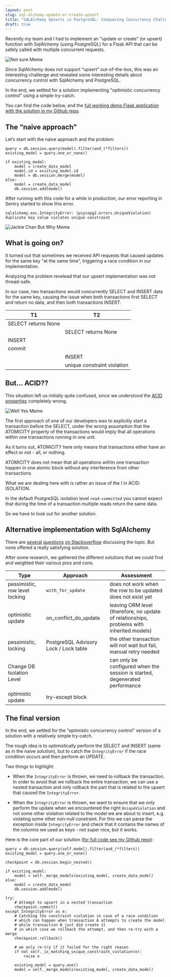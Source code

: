 ```yaml
---
layout: post
slug: sql-alchemy-update-or-create-upsert
title: "SQLAlchemy Upserts in PostgreSQL: Conquering Concurrency Challenges for Your Flask API"
draft: true
---
```



Recently my team and I had to implement an "update or create" (or upsert) function with SqlAlchemy (using PostgreSQL) for a Flask API that can be safely called with multiple concurrent requests.

![Not sure Meme](/assets/images/update-or-insert.jpg)

Since SqlAlchemy does not support “upsert” out-of-the-box, this was an interesting challenge and revealed some interesting details about concurrency control with SqlAlchemy and PostgreSQL.

In the end, we settled for a solution implementing "optimistic concurrency control" using a simple try-catch.

You can find the code below, and the [full working demo Flask application with the solution in my Github repo](https://github.com/githubjakob/flask-sqlalchemy-upsert).

## The “naive approach”

Let’s start with the naive approach and the problem:

```
query = db.session.query(model).filter(and_(*filters))
existing_model = query.one_or_none()

if existing_model:
    model = create_data_model
    model.id = existing_model.id
    model = db.session.merge(model)
else:
    model = create_data_model
    db.session.add(model)
```

After running with this code for a while in production, our error reporting in Sentry started to show this error.

```
sqlalchemy.exc.IntegrityError: (psycopg2.errors.UniqueViolation) duplicate key value violates unique constraint
```

![Jackie Chan But Why Meme](/assets/images/jackie-chan-meme.gif)

## What is going on?

It turned out that sometimes we received API requests that caused updates for the same key “at the same time”, triggering a race condition in our implementation.

Analyzing the problem revelead that our upsert implementation was not thread-safe. 

In our case, two transactions would concurrently SELECT and INSERT data for the same key, causing the issue when both transactions first SELECT and return no data, and then both transactions INSERT.


| T1                  | T2                           |
|---------------------|------------------------------|
| SELECT returns None |                              |
|                     | SELECT returns None          |
| INSERT              |                              |
| commit              |                              |
|                     | INSERT                       |       
|                     | unique constraint violation  |



## But… ACID??

This situation left us initially quite confused, since we understood the [ACID properties](https://en.wikipedia.org/wiki/ACID) completely wrong.

![Well Yes Meme](/assets/images/well-yes-meme.png)

The first approach of one of our developers was to explicitly start a transaction before the SELECT, under the wrong assumption that the ATOMICITY property of the transactions would imply that all operations within one transactions running in one unit.

As it turns out, ATOMICITY here only means that transactions either have an effect or not - all, or nothing.  

ATOMICITY does not mean that all operations within one transaction happen in one atomic block without any interference from other transactions

What we are dealing here with is rather an issue of the I in ACID: ISOLATION.

In the default PostgreSQL isolation level `read-committed` you cannot expect that during the time of a transaction 
multiple reads return the same data.

So we have to look out for another solution.


## Alternative implementation with SqlAlchemy

There are [several](https://stackoverflow.com/questions/7165998/how-to-do-an-upsert-with-sqlalchemy) [questions](https://stackoverflow.com/questions/74429898/sqlalchemy-insert-or-update-upsert-using-orm-session) [on Stackoverflow](https://stackoverflow.com/questions/41724658/how-to-do-a-proper-upsert-using-sqlalchemy-on-postgresql) discussing the topic. But none offered a really satisfying solution.

After some research, we gathered the different solutions that we could find and weighted their various pros and cons.


| Type                           | Approach                            | Assessment                                                                            |
|--------------------------------|-------------------------------------|---------------------------------------------------------------------------------------|
| pessimistic, row level locking | `with_for_update`                   | does not work when the row to be updated does not exist yet                           |
| optimistic update              | on_conflict_do_update               | leaving ORM level (therefore, no update of relationships, problems with inherited models) |
| pessimistic, locking           | PostgreSQL Advisory Lock / Lock table | the other transaction will not wait but fail, manual retry needed                     |
| Change DB Isolation Level      |                                     | can only be configured when the session is started, degenerated performance           |
| optimistic update              | try-except block                    |                                                                                       |


## The final version

In the end, we settled for the “optimistic concurrency control” version of a solution with a relatively simple try-catch.

The rough idea is to optimistically perform the SELECT and INSERT (same as in the naive solution), 
but to catch the `IntegrityError` if the race condition occurs and then perform an UPDATE.

Two things to highlight:

- When the `IntegrityError` is thrown, we need to rollback the transaction. In order to avoid that we rollback the entire 
transaction, we can use a nested transaction and only rollback the part that is related to the upsert that caused the `IntegrityError`.

- When the `IntegrityError` is thrown, we want to ensure that we only perform the update when we encountered the right `UniqueViolation`
and not some other violation related to the model we are about to insert, e.g. violating some other non-null constraint. For this we 
can parse the exception inside `IntegrityError` and check that it contains the names of the columns we used as keys - not super nice, but it works. 

Here is the core part of our solution ([for full code see my Github repo](https://github.com/githubjakob/flask-sqlalchemy-upsert/blob/eb36dc189890bb8cf89eb6ff1e1c705f8c4f4765/repository.py#L93)):

```
query = db.session.query(self.model).filter(and_(*filters))
existing_model = query.one_or_none()

checkpoint = db.session.begin_nested()

if existing_model:
    model = self._merge_models(existing_model, create_data_model)
else:
    model = create_data_model
    db.session.add(model)

try:
    # Attempt to upsert in a nested transaction
    checkpoint.commit()
except IntegrityError as e:
    # Catching the constraint violation in case of a race condition
    # which can happen when transaction A attempts to create the model
    # while transaction B just did create it
    # in which case we rollback the attempt, and then re-try with a merge
    checkpoint.rollback()

    # we only re-try if it failed for the right reason
    if not self._is_matching_unique_constraint_violation(e):
        raise e

    existing_model = query.one()
    model = self._merge_models(existing_model, create_data_model)
```

